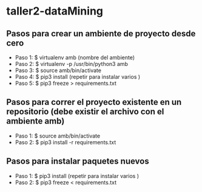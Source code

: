 # taller2-dataMining
## Pasos para crear un ambiente de proyecto desde cero

+ Paso 1: $ virtualenv amb (nombre del ambiente)
+ Paso 2: $ virtualenv -p /usr/bin/python3 amb
+ Paso 3: $ source amb/bin/activate
+ Paso 4: $ pip3 install <package> (repetir para instalar varios <packages>)
+ Paso 5: $ pip3 freeze > requirements.txt


## Pasos para correr el proyecto existente en un repositorio (debe existir el archivo con el ambiente amb)

+ Paso 1: $ source amb/bin/activate
+ Paso 2: $ pip3 install -r requirements.txt


## Pasos para instalar paquetes nuevos

+ Paso 1: $ pip3 install <package> (repetir para instalar varios <packages>)
+ Paso 2: $ pip3 freeze < requirements.txt
